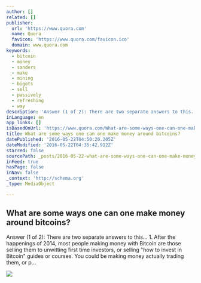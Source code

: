 ```yaml
---
author: []
related: []
publisher:
  url: 'https://www.quora.com'
  name: Quora
  favicon: 'https://www.quora.com/favicon.ico'
  domain: www.quora.com
keywords:
  - bitcoin
  - money
  - sanders
  - make
  - mining
  - bigots
  - sell
  - passively
  - refreshing
  - way
description: 'Answer (1 of 2): There are two separate answers to this... 1. After the happenings of 2014, most people making money with Bitcoin are those selling them to unwitting first time investors, or selling "how to invest in Bitcoin" guides or courses. You could be making money actually trading them, or p...'
inLanguage: en
app_links: []
isBasedOnUrl: 'https://www.quora.com/What-are-some-ways-one-can-one-make-money-around-bitcoins'
title: What are some ways one can one make money around bitcoins?
datePublished: '2016-05-22T04:50:20.205Z'
dateModified: '2016-05-22T04:35:42.912Z'
starred: false
sourcePath: _posts/2016-05-22-what-are-some-ways-one-can-one-make-money-around-bitcoins.md
inFeed: true
hasPage: false
inNav: false
_context: 'http://schema.org'
_type: MediaObject

---
```

<article style=""><h1>What are some ways one can one make money around bitcoins?</h1><p>Answer (1 of 2): There are two separate answers to this... 1. After the happenings of 2014, most people making money with Bitcoin are those selling them to unwitting first time investors, or selling "how to invest in Bitcoin" guides or courses. You could be making money actually trading them, or p...</p><img src="https://qsf.is.quoracdn.net/-images.new_grid.fb_share_default.pnge6dde9cfa6e03c43.png" /></article>